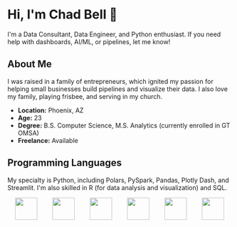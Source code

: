 # Hi, I'm Chad Bell 👋

I'm a Data Consultant, Data Engineer, and Python enthusiast. If you need help with dashboards, AI/ML, or pipelines, let me know!

## About Me

I was raised in a family of entrepreneurs, which ignited my passion for helping small businesses build pipelines and visualize their data. I also love my family, playing frisbee, and serving in my church.

- **Location:** Phoenix, AZ
- **Age:** 23
- **Degree:** B.S. Computer Science, M.S. Analytics (currently enrolled in GT OMSA)
- **Freelance:** Available

## Programming Languages

My specialty is Python, including Polars, PySpark, Pandas, Plotly Dash, and Streamlit. I'm also skilled in R (for data analysis and visualization) and SQL.

<div style="display: flex; justify-content: space-around;">
<img src="https://cdn.jsdelivr.net/gh/devicons/devicon@latest/icons/python/python-original-wordmark.svg" height="50" width="50" >
<img src="https://cdn.jsdelivr.net/gh/devicons/devicon@latest/icons/apachespark/apachespark-original-wordmark.svg" height="50" width="50" >
<img src="https://cdn.jsdelivr.net/gh/devicons/devicon@latest/icons/pandas/pandas-original-wordmark.svg" height="50" width="50" />
<img src="https://cdn.jsdelivr.net/gh/devicons/devicon@latest/icons/r/r-original.svg" height="50" width="50" >
<img src="https://cdn.jsdelivr.net/gh/devicons/devicon@latest/icons/nextjs/nextjs-original.svg" height="50" width="50" >
<img src="https://cdn.jsdelivr.net/gh/devicons/devicon@latest/icons/azuresqldatabase/azuresqldatabase-original.svg" height="50" width="50" >
          
          
</div>
